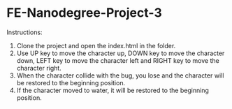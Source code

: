 FE-Nanodegree-Project-3
=======================

Instructions:
1. Clone the project and open the index.html in the folder.
2. Use UP key to move the character up, DOWN key to move the character down, LEFT key to move the character left and RIGHT key to move the character right.
3. When the character collide with the bug, you lose and the character will be restored to the beginning position.
4. If the character moved to water, it will be restored to the beginning position.